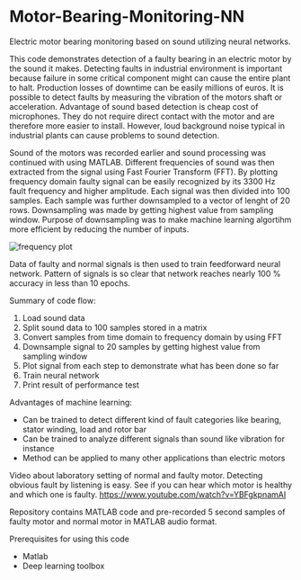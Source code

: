 # Motor-Bearing-Monitoring-NN
Electric motor bearing monitoring based on sound utilizing neural networks.

This code demonstrates detection of a faulty bearing in an electric motor by the sound it makes. Detecting faults in industrial environment is important because failure in some critical component might can cause the entire plant to halt. Production losses of downtime can be easily millions of euros. It is possible to detect faults by measuring the vibration of the motors shaft or acceleration. Advantage of sound based detection is cheap cost of microphones. They do not require direct contact with the motor and are therefore more easier to install. However, loud background noise typical in industrial plants can cause problems to sound detection.

Sound of the motors was recorded earlier and sound processing was continued with using MATLAB. Different frequencies of sound was then extracted from the signal using Fast Fourier Transform (FFT). By plotting frequency domain faulty signal can be easily recognized by its 3300 Hz fault frequency and higher amplitude. Each signal was then divided into 100 samples. Each sample was further downsampled to a vector of lenght of 20 rows. Downsampling was made by getting highest value from sampling window. Purpose of downsampling was to make machine learning algortihm more efficient by reducing the number of inputs.

![frequency plot](https://user-images.githubusercontent.com/55585889/123843032-1931c000-d91a-11eb-96f7-75dc724c0ce7.png)

Data of faulty and normal signals is then used to train feedforward neural network. Pattern of signals is so clear that network reaches nearly 100 % accuracy in less than 10 epochs.

Summary of code flow:
1. Load sound data
2. Split sound data to 100 samples stored in a matrix
3. Convert samples from time domain to frequency domain by using FFT
4. Downsample signal to 20 samples by getting highest value from sampling window
5. Plot signal from each step to demonstrate what has been done so far
6. Train neural network
7. Print result of performance test

Advantages of machine learning:
- Can be trained to detect different kind of fault categories like bearing, stator winding, load and rotor bar
- Can be trained to analyze different signals than sound like vibration for instance
- Method can be applied to many other applications than electric motors 

Video about laboratory setting of normal and faulty motor. Detecting obvious fault by listening is easy. See if you can hear which motor is healthy and which one is faulty.
https://www.youtube.com/watch?v=YBFgkpnamAI

Repository contains MATLAB code and pre-recorded 5 second samples of faulty motor and normal motor in MATLAB audio format.

Prerequisites for using this code
- Matlab
- Deep learning toolbox
